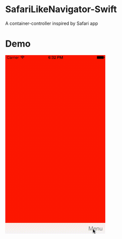 # SafariLikeNavigator-Swift
A container-controller inspired by Safari app

# Demo
![Demo Overview](https://github.com/rsardek/SafariLikeNavigator-Swift/blob/master/SafariLikeNavigator-Swift/screenshot.gif)
